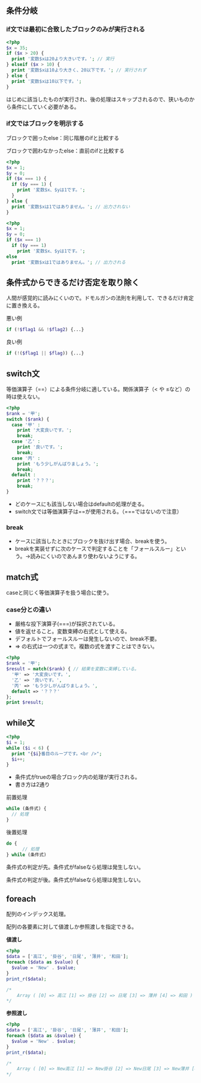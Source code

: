 ## 条件分岐

### if文では最初に合致したブロックのみが実行される

```php
<?php
$x = 35;
if ($x > 20) {
  print '変数$xは20より大きいです。'; // 実行
} elseif ($x > 10) {
  print '変数$xは10より大きく、20以下です。'; // 実行されず
} else {
  print '変数$xは10以下です。';
}
```

はじめに該当したものが実行され、後の処理はスキップされるので、狭いものから条件にしていく必要がある。

### if文ではブロックを明示する

ブロックで囲ったelse：同じ階層のifと比較する

ブロックで囲わなかったelse：直前のifと比較する

```php
<?php
$x = 1;
$y = 0;
if ($x === 1) {
  if ($y === 1) {
    print '変数$x、$yは1です。';
  }
} else {
  print '変数$xは1ではありません。'; // 出力されない
}
```

```php
<?php
$x = 1;
$y = 0;
if ($x === 1) 
  if ($y === 1) 
    print '変数$x、$yは1です。';
else
  print '変数$xは1ではありません。'; // 出力される
```

## 条件式からできるだけ否定を取り除く

人間が感覚的に読みにくいので。ドモルガンの法則を利用して、できるだけ肯定に置き換える。

悪い例

```php
if (!$flag1 && !$flag2) {...}
```

良い例

```php
if (!($flag1 || $flag)) {...}
```

## switch文

等価演算子（==）による条件分岐に適している。関係演算子（< や ≤など）の時は使えない。

```php
<?php
$rank = '甲';
switch ($rank) {
  case '甲' :
    print '大変良いです。';
    break;
  case '乙' :
    print '良いです。';
    break;
  case '丙' :
    print 'もう少しがんばりましょう。';
    break;
  default :
    print '？？？';
    break;
}
```

- どのケースにも該当しない場合はdefaultの処理が走る。
- switch文では等価演算子は==が使用される。（===ではないので注意）

### break

- ケースに該当したときにブロックを抜け出す場合、breakを使う。
- breakを実装せずに次のケースで判定することを「フォールスルー」という。→読みにくいのであんまり使わないようにする。

## match式

caseと同じく等価演算子を扱う場合に使う。

### case分との違い

- 厳格な投下演算子(===)が採択されている。
- 値を返せること。変数束縛の右式として使える。
- デフォルトでフォールスルーは発生しないので、break不要。
- ⇒ の右式は一つの式まで。複数の式を渡すことはできない。

```php
<?php
$rank = '甲';
$result = match($rank) { // 結果を変数に束縛している。
  '甲' => '大変良いです。',
  '乙' => '良いです。',
  '丙' => 'もう少しがんばりましょう。',
  default => '？？？'
};
print $result;
```

## while文

```php
<?php
$i = 1;
while ($i < 6) {
  print "{$i}番目のループです。<br />";
  $i++;
}
```

- 条件式がtrueの場合ブロック内の処理が実行される。
- 書き方は2通り

前置処理

```php
while (条件式) {
  // 処理
}
```

後置処理

```php
do {
	  // 処理
} while (条件式)
```

条件式の判定が先。条件式がfalseなら処理は発生しない。

条件式の判定が後。条件式がfalseなら処理は発生しない。

## foreach

配列のインデックス処理。

配列の各要素に対して値渡しか参照渡しを指定できる。

**値渡し**

```php
<?php
$data = ['高江', '掛谷', '日尾', '薄井', '和田'];
foreach ($data as $value) {
  $value = 'New' . $value;
}
print_r($data);

/*
	Array ( [0] => 高江 [1] => 掛谷 [2] => 日尾 [3] => 薄井 [4] => 和田 )
*/
```

**参照渡し**

```php
<?php
$data = ['高江', '掛谷', '日尾', '薄井', '和田'];
foreach ($data as &$value) {
  $value = 'New' . $value;
}
print_r($data);

/*
	Array ( [0] => New高江 [1] => New掛谷 [2] => New日尾 [3] => New薄井 [4] => New和田 )
*/
```
